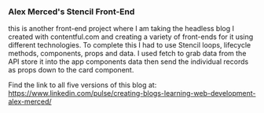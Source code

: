 ### Alex Merced's Stencil Front-End

this is another front-end project where I am taking the headless blog I created with contentful.com and creating a variety of front-ends for it using different technologies. To complete this I had to use Stencil loops, lifecycle methods, components, props and data. I used fetch to grab data from the API store it into the app components data then send the individual records as props down to the card component.

Find the link to all five versions of this blog at:
https://www.linkedin.com/pulse/creating-blogs-learning-web-development-alex-merced/
